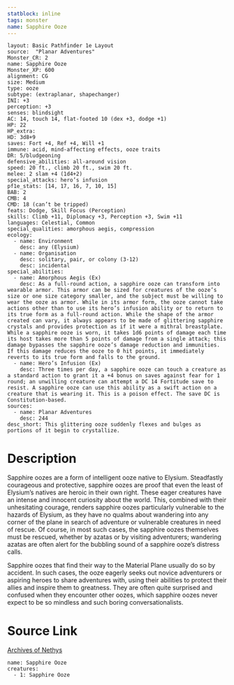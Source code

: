 ```yaml
---
statblock: inline
tags: monster
name: Sapphire Ooze
---
```

```statblock
layout: Basic Pathfinder 1e Layout
source:  "Planar Adventures"
Monster_CR: 2
name: Sapphire Ooze
Monster_XP: 600
alignment: CG
size: Medium
type: ooze
subtype: (extraplanar, shapechanger)
INI: +3
perception: +3
senses: blindsight
AC: 14, touch 14, flat-footed 10 (dex +3, dodge +1)
HP: 22
HP_extra: 
HD: 3d8+9
saves: Fort +4, Ref +4, Will +1
immune: acid, mind-affecting effects, ooze traits
DR: 5/bludgeoning
defensive_abilities: all-around vision
speed: 20 ft., climb 20 ft., swim 20 ft.
melee: 2 slam +4 (1d4+2)
special_attacks: hero’s infusion
pf1e_stats: [14, 17, 16, 7, 10, 15]
BAB: 2
CMB: 4
CMD: 18 (can’t be tripped)
feats: Dodge, Skill Focus (Perception)
skills: Climb +11, Diplomacy +3, Perception +3, Swim +11
languages: Celestial, Common
special_qualities: amorphous aegis, compression
ecology:
  - name: Environment
    desc: any (Elysium)
  - name: Organisation
    desc: solitary, pair, or colony (3-12)
    desc: incidental
special_abilities:
  - name: Amorphous Aegis (Ex)
    desc: As a full-round action, a sapphire ooze can transform into wearable armor. This armor can be sized for creatures of the ooze’s size or one size category smaller, and the subject must be willing to wear the ooze as armor. While in its armor form, the ooze cannot take actions other than to use its hero’s infusion ability or to return to its true form as a full-round action. While the shape of the armor created can vary, it always appears to be made of glittering sapphire crystals and provides protection as if it were a mithral breastplate. While a sapphire ooze is worn, it takes 1d6 points of damage each time its host takes more than 5 points of damage from a single attack; this damage bypasses the sapphire ooze’s damage reduction and immunities. If this damage reduces the ooze to 0 hit points, it immediately reverts to its true form and falls to the ground.
  - name: Hero’s Infusion (Ex)
    desc: Three times per day, a sapphire ooze can touch a creature as a standard action to grant it a +4 bonus on saves against fear for 1 round; an unwilling creature can attempt a DC 14 Fortitude save to resist. A sapphire ooze can use this ability as a swift action on a creature that is wearing it. This is a poison effect. The save DC is Constitution-based.
sources:
  - name: Planar Adventures
    desc: 244
desc_short: This glittering ooze suddenly flexes and bulges as portions of it begin to crystallize.
```
# Description
Sapphire oozes are a form of intelligent ooze native to Elysium. Steadfastly courageous and protective, sapphire oozes are proof that even the least of Elysium’s natives are heroic in their own right. These eager creatures have an intense and innocent curiosity about the world. This, combined with their unhesitating courage, renders sapphire oozes particularly vulnerable to the hazards of Elysium, as they have no qualms about wandering into any corner of the plane in search of adventure or vulnerable creatures in need of rescue. Of course, in most such cases, the sapphire oozes themselves must be rescued, whether by azatas or by visiting adventurers; wandering azatas are often alert for the bubbling sound of a sapphire ooze’s distress calls.

 Sapphire oozes that find their way to the Material Plane usually do so by accident. In such cases, the ooze eagerly seeks out novice adventurers or aspiring heroes to share adventures with, using their abilities to protect their allies and inspire them to greatness. They are often quite surprised and confused when they encounter other oozes, which sapphire oozes never expect to be so mindless and such boring conversationalists.
# Source Link
[Archives of Nethys](https://aonprd.com/MonsterDisplay.aspx?ItemName=Sapphire%20Ooze)
```encounter-table
name: Sapphire Ooze
creatures:
  - 1: Sapphire Ooze
```
